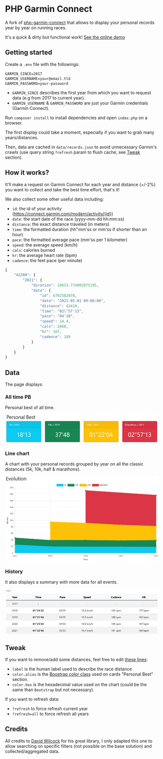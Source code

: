 PHP Garmin Connect
==================

A fork of [php-garmin-connect](https://github.com/10REM/php-garmin-connect) that allows to display your personal records year by year on running races.

It's a quick & dirty but functional work! [See the online demo](http://run.bientz.com)

## Getting started

Create a `.env` file with the followings:

```
GARMIN_SINCE=2017
GARMIN_USERNAME=your@email.tld
GARMIN_PASSWORD=your-password
```

* `GARMIN_SINCE` describes the first year from which you want to request data (e.g from 2017 to current year).
* `GARMIN_USERNAME` & `GARMIN_PASSWORD` are just your Garmin credentials (Garmin Connect).

Run `composer install` to install dependencies and open `index.php` on a browser.

The first display could take a moment, especially if you want to grab many years/distances. 

Then, data are cached in `data/records.json` to avoid unnecessary Garmin's crawls (use query string `?refresh` param to flush cache, see [Tweak](#tweak) section). 

## How it works?

It'll make a request on Garmin Connect for each year and distance (+/-2%) you want to collect and take the best time effort, that's it!

We also collect some other useful data including:
* `id`: the id of your activity (https://connect.garmin.com/modern/activity/{id})
* `date`: the start date of the race (yyyy-mm-dd hh:mm:ss)
* `distance`: the exact distance traveled (in meters)
* `time`: the formatted duration (hh"mm'ss or mm'ss if shorter than an hour)
* `pace`: the formatted average pace (mm'ss per 1 kilometer)
* `speed`: the average speed (km/h)
* `cals`: calories burned
* `hr`: the average heart rate (bpm)
* `cadence`: the feet pace (per minute)

```js
{
	"42200": {
		"2021": {
			"duration": 10633.774002075195,
			"data": {
				"id": 6702582078,
				"date": "2021-05-01 09:00:00",
				"distance": 42410,
				"time": "02\"57'13",
				"pace": "04'10",
				"speed": 14.4,
				"cals": 2668,
				"hr": 167,
				"cadence": 189
			}
		}
	}
}

```

## Data

The page displays:
 
### All time PB

Personal best of all time.

<p align="center">
    <img src="docs/img/1-pb.jpg" align="middle" alt="PB" />
</p>
 
### Line chart 

A chart with your personal records grouped by year on all the classic distances (5k, 10k, half & marathons).

<p align="center">
    <img src="docs/img/2-chart.jpg" align="middle" alt="Chart" />
</p>

### History

It also displays a summary with more data for all events.

<p align="center">
    <img src="docs/img/3-history.jpg" align="middle" alt="History" />
</p>

## Tweak

If you want to remove/add some distances, feel free to edit [these lines](https://github.com/laurent-bientz/php-garmin-connect/blob/master/index.php#L21-L57):
* `label` is the human label used to describe the race distance
* `color.alias` is the [Boostrap color class](https://getbootstrap.com/docs/5.1/customize/color/#theme-colors) used on cards "Personal Best" section.
* `color.hex` is the hexadecimal value used on the chart (could be the same than `Bootstrap` but not necessary).

If you want to refresh data:
* `?refresh` to force refresh current year
* `?refresh=all` to force refresh all years

## Credits

All credits to [David Wilcock](https://github.com/dawguk) for his great library, I only adapted this one to allow searching on specific filters (not possible on the base solution) and collected/aggregated data.